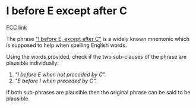 # I before E except after C

[FCC link](https://www.freecodecamp.org/learn/coding-interview-prep/rosetta-code/i-before-e-except-after-c)

The phrase
["I before E, except after C"](https://en.wikipedia.org/wiki/I%20before%20E%20except%20after%20C)
is a widely known mnemonic which is supposed to help when spelling English
words.

Using the words provided, check if the two sub-clauses of the phrase are
plausible individually:

1.  _"I before E when not preceded by C"._
2.  _"E before I when preceded by C"._

If both sub-phrases are plausible then the original phrase can be said to be
plausible.
